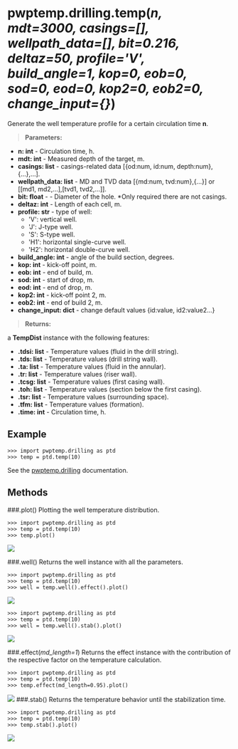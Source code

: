 # pwptemp.drilling.temp(*n, mdt=3000, casings=[], wellpath_data=[], bit=0.216, deltaz=50, profile='V', build_angle=1, kop=0, eob=0, sod=0, eod=0, kop2=0, eob2=0, change_input={}*)

Generate the well temperature profile for a certain circulation time **n**.

> **Parameters:** 
* **n: int** - Circulation time, h.
* **mdt: int** - Measured depth of the target, m.
* **casings: list** - casings-related data [{od:num, id:num, depth:num},{...},...].
* **wellpath_data: list** - MD and TVD data [{md:num, tvd:num},{...}] or [[md1, md2,...],[tvd1, tvd2,...]].
* **bit: float** - - Diameter of the hole. *Only required there are not casings.
* **deltaz: int** - Length of each cell, m.
* **profile: str** - type of well:
  * 'V': vertical well.
  * 'J': J-type well.
  * 'S': S-type well.
  * 'H1': horizontal single-curve well.
  * 'H2': horizontal double-curve well.
* **build_angle: int** - angle of the build section, degrees.
* **kop: int** - kick-off point, m.
* **eob: int** - end of build, m.
* **sod: int** - start of drop, m.
* **eod: int** - end of drop, m.
* **kop2: int** - kick-off point 2, m.
* **eob2: int** - end of build 2, m.
* **change_input: dict** - change default values {id:value, id2:value2...}

> **Returns:** 

a **TempDist** instance with the following features:
* **.tdsi: list** - Temperature values (fluid in the drill string).
* **.tds: list** - Temperature values (drill string wall).
* **.ta: list** - Temperature values (fluid in the annular).
* **.tr: list** - Temperature values (riser wall).
* **.tcsg: list** - Temperature values (first casing wall).
* **.toh: list** - Temperature values (section below the first casing).
* **.tsr: list** - Temperature values (surrounding space).
* **.tfm: list** - Temperature values (formation).
* **.time: int** - Circulation time, h.

## Example ##

```
>>> import pwptemp.drilling as ptd
>>> temp = ptd.temp(10)
```

See the [pwptemp.drilling](https://github.com/pro-well-plan/pwptemp/blob/master/docs/pwptemp.drilling.md) documentation.


## Methods ##
###.plot()
Plotting the well temperature distribution.
```
>>> import pwptemp.drilling as ptd
>>> temp = ptd.temp(10)
>>> temp.plot()
```
![](https://user-images.githubusercontent.com/52009346/69182995-5fa22480-0b12-11ea-98cc-8331aeed5c1c.png)

###.well()
Returns the well instance with all the parameters.
```
>>> import pwptemp.drilling as ptd
>>> temp = ptd.temp(10)
>>> well = temp.well().effect().plot()
```
![](https://user-images.githubusercontent.com/52009346/69183029-70eb3100-0b12-11ea-9a94-36b849a55a90.png)

```
>>> import pwptemp.drilling as ptd
>>> temp = ptd.temp(10)
>>> well = temp.well().stab().plot()
```
![](https://user-images.githubusercontent.com/52009346/69183056-7f394d00-0b12-11ea-89e7-e8c206925222.png)

###.effect(*md_length=1*)
Returns the effect instance with the contribution of the respective factor on the temperature calculation.
```
>>> import pwptemp.drilling as ptd
>>> temp = ptd.temp(10)
>>> temp.effect(md_length=0.95).plot()
```
![](https://user-images.githubusercontent.com/52009346/69919368-4dae7300-147c-11ea-9ae3-4e3a3ce19a78.png)
###.stab()
Returns the temperature behavior until the stabilization time.
```
>>> import pwptemp.drilling as ptd
>>> temp = ptd.temp(10)
>>> temp.stab().plot()
```
![](https://user-images.githubusercontent.com/52009346/69183056-7f394d00-0b12-11ea-89e7-e8c206925222.png)
